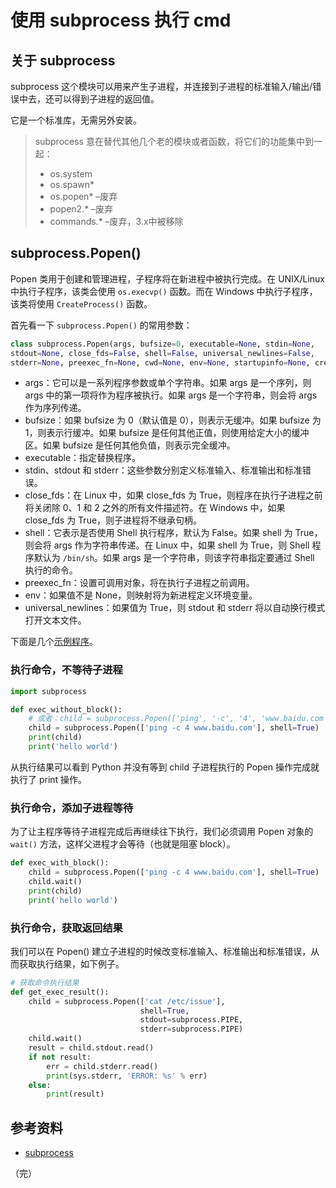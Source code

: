 # 使用 subprocess 执行 cmd

## 关于 subprocess

subprocess 这个模块可以用来产生子进程，并连接到子进程的标准输入/输出/错误中去，还可以得到子进程的返回值。

它是一个标准库，无需另外安装。

> subprocess 意在替代其他几个老的模块或者函数，将它们的功能集中到一起：
> * os.system
> * os.spawn*
> * os.popen* –废弃
> * popen2.* –废弃
> * commands.* –废弃，3.x中被移除

## subprocess.Popen()

Popen 类用于创建和管理进程，子程序将在新进程中被执行完成。在 UNIX/Linux 中执行子程序，该类会使用 `os.execvp()` 函数。而在 Windows 中执行子程序，该类将使用 `CreateProcess()` 函数。

首先看一下 `subprocess.Popen()` 的常用参数：

```python
class subprocess.Popen(args, bufsize=0, executable=None, stdin=None,
stdout=None, close_fds=False, shell=False, universal_newlines=False,
stderr=None, preexec_fn=None, cwd=None, env=None, startupinfo=None, creationflags=0)
```

* args：它可以是一系列程序参数或单个字符串。如果 args 是一个序列，则 args 中的第一项将作为程序被执行。如果 args 是一个字符串，则会将 args 作为序列传递。
* bufsize：如果 bufsize 为 0（默认值是 0），则表示无缓冲。如果 bufsize 为 1，则表示行缓冲。如果 bufsize 是任何其他正值，则使用给定大小的缓冲区。如果 bufsize 是任何其他负值，则表示完全缓冲。
* executable：指定替换程序。
* stdin、stdout 和 stderr：这些参数分别定义标准输入、标准输出和标准错误。
* close_fds：在 Linux 中，如果 close_fds 为 True，则程序在执行子进程之前将关闭除 0、1 和 2 之外的所有文件描述符。在 Windows 中，如果 close_fds 为 True，则子进程将不继承句柄。
* shell：它表示是否使用 Shell 执行程序，默认为 False。如果 shell 为 True，则会将 args 作为字符串传递。在 Linux 中，如果 shell 为 True，则 Shell 程序默认为 `/bin/sh`。如果 args 是一个字符串，则该字符串指定要通过 Shell 执行的命令。
* preexec_fn：设置可调用对象，将在执行子进程之前调用。
* env：如果值不是 None，则映射将为新进程定义环境变量。
* universal_newlines：如果值为 True，则 stdout 和 stderr 将以自动换行模式打开文本文件。

下面是几个[示例程序](https://github.com/wenyuan/practice-in-python/blob/main/devops-case/subprocess_example.py)。

### 执行命令，不等待子进程

```python
import subprocess

def exec_without_block():
    # 或者：child = subprocess.Popen(['ping', '-c', '4', 'www.baidu.com'])
    child = subprocess.Popen(['ping -c 4 www.baidu.com'], shell=True)
    print(child)
    print('hello world')
```

从执行结果可以看到 Python 并没有等到 child 子进程执行的 Popen 操作完成就执行了 print 操作。

### 执行命令，添加子进程等待

为了让主程序等待子进程完成后再继续往下执行，我们必须调用 Popen 对象的 `wait()` 方法，这样父进程才会等待（也就是阻塞 block）。

```python
def exec_with_block():
    child = subprocess.Popen(['ping -c 4 www.baidu.com'], shell=True)
    child.wait()
    print(child)
    print('hello world')
```

### 执行命令，获取返回结果

我们可以在 Popen() 建立子进程的时候改变标准输入、标准输出和标准错误，从而获取执行结果，如下例子。

```python
# 获取命令执行结果
def get_exec_result():
    child = subprocess.Popen(['cat /etc/issue'],
                             shell=True,
                             stdout=subprocess.PIPE,
                             stderr=subprocess.PIPE)
    child.wait()
    result = child.stdout.read()
    if not result:
        err = child.stderr.read()
        print(sys.stderr, 'ERROR: %s' % err)
    else:
        print(result)
```

## 参考资料

* [subprocess](https://docs.python.org/zh-cn/3/library/subprocess.html "subprocess -- 子进程管理")

（完）

